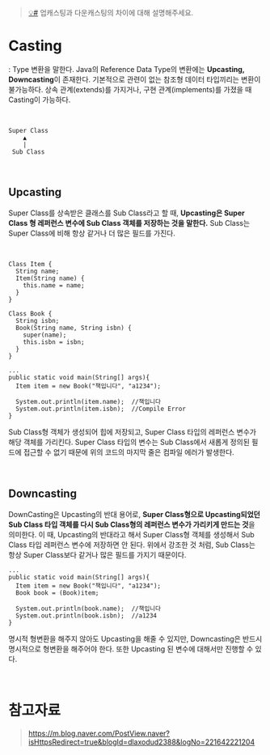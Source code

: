 > [💡#](#casting) 업캐스팅과 다운캐스팅의 차이에 대해 설명해주세요.

# Casting

: Type 변환을 말한다. Java의 Reference Data Type의 변환에는 **Upcasting, Downcasting**이 존재한다. 기본적으로 관련이 없는 참조형 데이터 타입끼리는 변환이 불가능하다. 상속 관계(extends)를 가지거나, 구현 관계(implements)를 가졌을 때 Casting이 가능하다.

<br>

    Super Class
        ▲
        |
     Sub Class

<br>

## Upcasting

Super Class를 상속받은 클래스를 Sub Class라고 할 때, **Upcasting은 Super Class 형 레퍼런스 변수에 Sub Class 객체를 저장하는 것을 말한다.** Sub Class는 Super Class에 비해 항상 같거나 더 많은 필드를 가진다.

<br>

    Class Item {
      String name;
      Item(String name) {
        this.name = name;
      }
    }

    Class Book {
      String isbn;
      Book(String name, String isbn) {
        super(name);
        this.isbn = isbn;
      }
    }

    ...
    public static void main(String[] args){
      Item item = new Book("책입니다", "a1234");

      System.out.println(item.name);  //책입니다
      System.out.println(item.isbn);  //Compile Error
    }

Sub Class형 객체가 생성되어 힙에 저장되고, Super Class 타입의 레퍼런스 변수가 해당 객체를 가리킨다. Super Class 타입의 변수는 Sub Class에서 새롭게 정의된 필드에 접근할 수 없기 때문에 위의 코드의 마지막 줄은 컴파일 에러가 발생한다.

<br>

## Downcasting

DownCasting은 Upcasting의 반대 용어로, **Super Class형으로 Upcasting되었던 Sub Class 타입 객체를 다시 Sub Class형의 레퍼런스 변수가 가리키게 만드는 것**을 의미한다.
이 때, Upcasting의 반대라고 해서 Super Class형 객체를 생성해서 Sub Class 타입 레퍼런스 변수에 저장하면 안 된다. 위에서 강조한 것 처럼, Sub Class는 항상 Super Class보다 같거나 많은 필드를 가지기 때문이다.

    ...
    public static void main(String[] args){
      Item item = new Book("책입니다", "a1234");
      Book book = (Book)item;

      System.out.println(book.name);  //책입니다
      System.out.println(book.isbn);  //a1234
    }

명시적 형변환을 해주지 않아도 Upcasting을 해줄 수 있지만, Downcasting은 반드시 명시적으로 형변환을 해주어야 한다.
또한 Upcasting 된 변수에 대해서만 진행할 수 있다.

<br>

# 참고자료

> https://m.blog.naver.com/PostView.naver?isHttpsRedirect=true&blogId=dlaxodud2388&logNo=221642221204